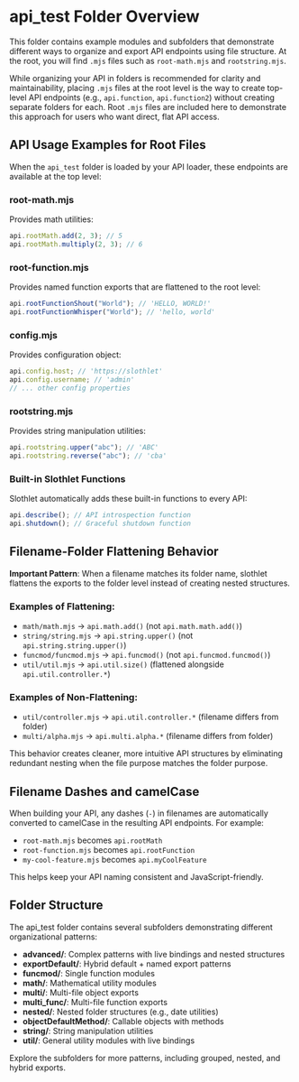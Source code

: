 # api_test Folder Overview

This folder contains example modules and subfolders that demonstrate different ways to organize and export API endpoints using file structure. At the root, you will find `.mjs` files such as `root-math.mjs` and `rootstring.mjs`.

While organizing your API in folders is recommended for clarity and maintainability, placing `.mjs` files at the root level is the way to create top-level API endpoints (e.g., `api.function`, `api.function2`) without creating separate folders for each. Root `.mjs` files are included here to demonstrate this approach for users who want direct, flat API access.

## API Usage Examples for Root Files

When the `api_test` folder is loaded by your API loader, these endpoints are available at the top level:

### root-math.mjs

Provides math utilities:

```js
api.rootMath.add(2, 3); // 5
api.rootMath.multiply(2, 3); // 6
```

### root-function.mjs

Provides named function exports that are flattened to the root level:

```js
api.rootFunctionShout("World"); // 'HELLO, WORLD!'
api.rootFunctionWhisper("World"); // 'hello, world'
```

### config.mjs

Provides configuration object:

```js
api.config.host; // 'https://slothlet'
api.config.username; // 'admin'
// ... other config properties
```

### rootstring.mjs

Provides string manipulation utilities:

```js
api.rootstring.upper("abc"); // 'ABC'
api.rootstring.reverse("abc"); // 'cba'
```

### Built-in Slothlet Functions

Slothlet automatically adds these built-in functions to every API:

```js
api.describe(); // API introspection function
api.shutdown(); // Graceful shutdown function
```

## Filename-Folder Flattening Behavior

**Important Pattern**: When a filename matches its folder name, slothlet flattens the exports to the folder level instead of creating nested structures.

### Examples of Flattening:

- `math/math.mjs` → `api.math.add()` (not `api.math.math.add()`)
- `string/string.mjs` → `api.string.upper()` (not `api.string.string.upper()`)
- `funcmod/funcmod.mjs` → `api.funcmod()` (not `api.funcmod.funcmod()`)
- `util/util.mjs` → `api.util.size()` (flattened alongside `api.util.controller.*`)

### Examples of Non-Flattening:

- `util/controller.mjs` → `api.util.controller.*` (filename differs from folder)
- `multi/alpha.mjs` → `api.multi.alpha.*` (filename differs from folder)

This behavior creates cleaner, more intuitive API structures by eliminating redundant nesting when the file purpose matches the folder purpose.

## Filename Dashes and camelCase

When building your API, any dashes (`-`) in filenames are automatically converted to camelCase in the resulting API endpoints. For example:

- `root-math.mjs` becomes `api.rootMath`
- `root-function.mjs` becomes `api.rootFunction`
- `my-cool-feature.mjs` becomes `api.myCoolFeature`

This helps keep your API naming consistent and JavaScript-friendly.

## Folder Structure

The api_test folder contains several subfolders demonstrating different organizational patterns:

- **advanced/**: Complex patterns with live bindings and nested structures
- **exportDefault/**: Hybrid default + named export patterns
- **funcmod/**: Single function modules
- **math/**: Mathematical utility modules
- **multi/**: Multi-file object exports
- **multi_func/**: Multi-file function exports
- **nested/**: Nested folder structures (e.g., date utilities)
- **objectDefaultMethod/**: Callable objects with methods
- **string/**: String manipulation utilities
- **util/**: General utility modules with live bindings

Explore the subfolders for more patterns, including grouped, nested, and hybrid exports.
